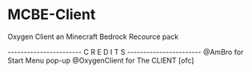 # MCBE-Client
Oxygen Client an Minecraft Bedrock Recource pack

----------------------- C R E D I T S -----------------------
@AmBro for Start Menu pop-up
@OxygenClient for The CLIENT [ofc]
